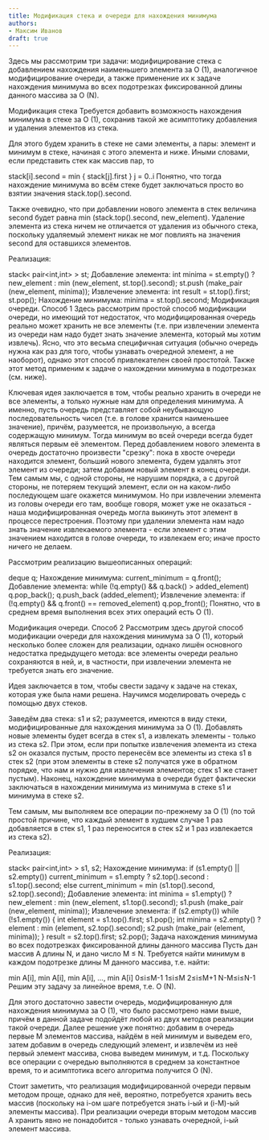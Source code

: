 ```yaml
---
title: Модификация стека и очереди для нахождения минимума
authors:
- Максим Иванов
draft: true
---
```


Здесь мы рассмотрим три задачи: модифицирование стека с добавлением нахождения наименьшего элемента за O (1), аналогичное модифицирование очереди, а также применение их к задаче нахождения минимума во всех подотрезках фиксированной длины данного массива за O (N).

Модификация стека
Требуется добавить возможность нахождения минимума в стеке за O (1), сохранив такой же асимптотику добавления и удаления элементов из стека.

Для этого будем хранить в стеке не сами элементы, а пары: элемент и минимум в стеке, начиная с этого элемента и ниже. Иными словами, если представить стек как массив пар, то

stack[i].second = min { stack[j].first }
                 j = 0..i
Понятно, что тогда нахождение минимума во всём стеке будет заключаться просто во взятии значения stack.top().second.

Также очевидно, что при добавлении нового элемента в стек величина second будет равна min (stack.top().second, new_element). Удаление элемента из стека ничем не отличается от удаления из обычного стека, поскольку удаляемый элемент никак не мог повлиять на значения second для оставшихся элементов.

Реализация:

stack< pair<int,int> > st;
Добавление элемента:
int minima = st.empty() ? new_element : min (new_element, st.top().second);
st.push (make_pair (new_element, minima));
Извлечение элемента:
int result = st.top().first;
st.pop();
Нахождение минимума:
minima = st.top().second;
Модификация очереди. Способ 1
Здесь рассмотрим простой способ модификации очереди, но имеющий тот недостаток, что модифицированная очередь реально может хранить не все элементы (т.е. при извлечении элемента из очереди нам надо будет знать значение элемента, который мы хотим извлечь). Ясно, что это весьма специфичная ситуация (обычно очередь нужна как раз для того, чтобы узнавать очередной элемент, а не наоборот), однако этот способ привлекателен своей простотой. Также этот метод применим к задаче о нахождении минимума в подотрезках (см. ниже).

Ключевая идея заключается в том, чтобы реально хранить в очереди не все элементы, а только нужные нам для определения минимума. А именно, пусть очередь представляет собой неубывающую последовательность чисел (т.е. в голове хранится наименьшее значение), причём, разумеется, не произвольную, а всегда содержащую минимум. Тогда минимум во всей очереди всегда будет являться первым её элементом. Перед добавлением нового элемента в очередь достаточно произвести "срезку": пока в хвосте очереди находится элемент, больший нового элемента, будем удалять этот элемент из очереди; затем добавим новый элемент в конец очереди. Тем самым мы, с одной стороны, не нарушим порядка, а с другой стороны, не потеряем текущий элемент, если он на каком-либо последующем шаге окажется минимумом. Но при извлечении элемента из головы очереди его там, вообще говоря, может уже не оказаться - наша модифицированная очередь могла выкинуть этот элемент в процессе перестроения. Поэтому при удалении элемента нам надо знать значение извлекаемого элемента - если элемент с этим значением находится в голове очереди, то извлекаем его; иначе просто ничего не делаем.

Рассмотрим реализацию вышеописанных операций:

deque<int> q;
Нахождение минимума:
current_minimum = q.front();
Добавление элемента:
while (!q.empty() && q.back() > added_element)
	q.pop_back();
q.push_back (added_element);
Извлечение элемента:
if (!q.empty() && q.front() == removed_element)
	q.pop_front();
Понятно, что в среднем время выполнения всех этих операций есть O (1).

Модификация очереди. Способ 2
Рассмотрим здесь другой способ модификации очереди для нахождения минимума за O (1), который несколько более сложен для реализации, однако лишён основного недостатка предыдущего метода: все элементы очереди реально сохраняются в ней, и, в частности, при извлечении элемента не требуется знать его значение.

Идея заключается в том, чтобы свести задачу к задаче на стеках, которая уже была нами решена. Научимся моделировать очередь с помощью двух стеков.

Заведём два стека: s1 и s2; разумеется, имеются в виду стеки, модифицированные для нахождения минимума за O (1). Добавлять новые элементы будет всегда в стек s1, а извлекать элементы - только из стека s2. При этом, если при попытке извлечения элемента из стека s2 он оказался пустым, просто перенесём все элементы из стека s1 в стек s2 (при этом элементы в стеке s2 получатся уже в обратном порядке, что нам и нужно для извлечения элементов; стек s1 же станет пустым). Наконец, нахождение минимума в очереди будет фактически заключаться в нахождении минимума из минимума в стеке s1 и минимума в стеке s2.

Тем самым, мы выполняем все операции по-прежнему за O (1) (по той простой причине, что каждый элемент в худшем случае 1 раз добавляется в стек s1, 1 раз переносится в стек s2 и 1 раз извлекается из стека s2).

Реализация:

stack< pair<int,int> > s1, s2;
Нахождение минимума:
if (s1.empty() || s2.empty())
	current_minimum = s1.empty ? s2.top().second : s1.top().second;
else
	current_minimum = min (s1.top().second, s2.top().second);
Добавление элемента:
int minima = s1.empty() ? new_element : min (new_element, s1.top().second);
s1.push (make_pair (new_element, minima));
Извлечение элемента:
if (s2.empty())
	while (!s1.empty()) {
		int element = s1.top().first;
		s1.pop();
		int minima = s2.empty() ? element : min (element, s2.top().second);
		s2.push (make_pair (element, minima));
	}
result = s2.top().first;
s2.pop();
Задача нахождения минимума во всех подотрезках фиксированной длины данного массива
Пусть дан массив A длины N, и дано число M ≤ N. Требуется найти минимум в каждом подотрезке длины M данного массива, т.е. найти:

min A[i],    min A[i],    min A[i],    ...,    min A[i]
0≤i≤M-1      1≤i≤M        2≤i≤M+1              N-M≤i≤N-1
Решим эту задачу за линейное время, т.е. O (N).

Для этого достаточно завести очередь, модифицированную для нахождения минимума за O (1), что было рассмотрено нами выше, причём в данной задаче подойдёт любой из двух методов реализации такой очереди. Далее решение уже понятно: добавим в очередь первые M элементов массива, найдём в ней минимум и выведем его, затем добавим в очередь следующий элемент, и извлечём из неё первый элемент массива, снова выведем минимум, и т.д. Поскольку все операции с очередью выполняются в среднем за константное время, то и асимптотика всего алгоритма получится O (N).

Стоит заметить, что реализация модифицированной очереди первым методом проще, однако для неё, вероятно, потребуется хранить весь массив (поскольку на i-ом шаге потребуется знать i-ый и (i-M)-ый элементы массива). При реализации очереди вторым методом массив A хранить явно не понадобится - только узнавать очередной, i-ый элемент массива.